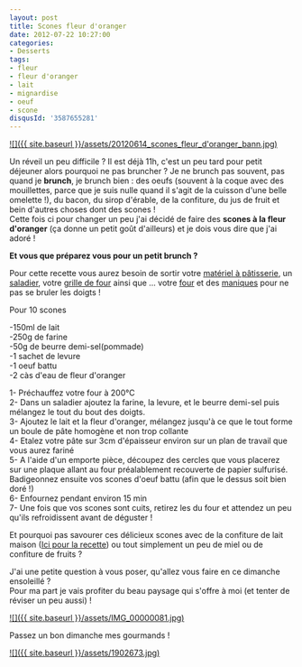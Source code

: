 ```yaml
---
layout: post
title: Scones fleur d'oranger
date: 2012-07-22 10:27:00
categories: 
- Desserts
tags: 
- fleur
- fleur d'oranger
- lait
- mignardise
- oeuf
- scone
disqusId: '3587655281'
---
```


[![]({{ site.baseurl }}/assets/20120614_scones_fleur_d'oranger_bann.jpg)](http://2.bp.blogspot.com/-wwFyRH9fwLI/UCbi-8iHkbI/AAAAAAAADC8/MOf5VLn7stM/s1600/20120614_scones_fleur_d'oranger_bann.jpg)

Un réveil un peu difficile ? Il est déjà 11h, c'est un peu tard pour petit déjeuner alors pourquoi ne pas bruncher ? Je ne brunch pas souvent, pas quand je **brunch**, je brunch bien : des oeufs (souvent à la coque avec des mouillettes, parce que je suis nulle quand il s'agit de la cuisson d'une belle omelette !), du bacon, du sirop d'érable, de la confiture, du jus de fruit et bein d'autres choses dont des scones !  
Cette fois ci pour changer un peu j'ai décidé de faire des **scones à la fleur d'oranger** (ça donne un petit goût d'ailleurs) et je dois vous dire que j'ai adoré !

**Et vous que préparez vous pour un petit brunch ?**

Pour cette recette vous aurez besoin de sortir votre [matériel à pâtisserie](http://www.rueducommerce.fr/m/pl/malid:12468605), un [saladier](http://www.rueducommerce.fr/m/pl/malid:4769897), votre [grille de four](http://www.rueducommerce.fr/m/pl/malid:15123340) ainsi que ... votre [four](http://www.rueducommerce.fr/m/pl/malid:9404136) et des [maniques](http://www.rueducommerce.fr/m/pl/malid:4769931) pour ne pas se bruler les doigts !



Pour 10 scones

-150ml de lait  
-250g de farine  
-50g de beurre demi-sel(pommade)  
-1 sachet de levure  
-1 oeuf battu  
-2 càs d'eau de fleur d'oranger

1- Préchauffez votre four à 200°C  
2- Dans un saladier ajoutez la farine, la levure, et le beurre demi-sel puis mélangez le tout du bout des doigts.  
3- Ajoutez le lait et la fleur d'oranger, mélangez jusqu'à ce que le tout forme un boule de pâte homogène et non trop collante  
4- Etalez votre pâte sur 3cm d'épaisseur environ sur un plan de travail que vous aurez fariné  
5- A l'aide d'un emporte pièce, découpez des cercles que vous placerez sur une plaque allant au four préalablement recouverte de papier sulfurisé. Badigeonnez ensuite vos scones d'oeuf battu (afin que le dessus soit bien doré !)  
6- Enfournez pendant environ 15 min  
7- Une fois que vos scones sont cuits, retirez les du four et attendez un peu qu'ils refroidissent avant de déguster !



Et pourquoi pas savourer ces délicieux scones avec de la confiture de lait maison ([Ici pour la recette](http://crokmou.blogspot.fr/2012/07/dulce-de-leche-confiture-de-lait.html)) ou tout simplement un peu de miel ou de confiture de fruits ?

J'ai une petite question à vous poser, qu'allez vous faire en ce dimanche ensoleillé ?  
Pour ma part je vais profiter du beau paysage qui s'offre à moi (et tenter de réviser un peu aussi) !

[![]({{ site.baseurl }}/assets/IMG_00000081.jpg)](http://3.bp.blogspot.com/-Vxvkb88tqSM/UAvFv9CkN3I/AAAAAAAACwQ/0h-kQk4gzqc/s1600/IMG_00000081.jpg)

Passez un bon dimanche mes gourmands !

[![]({{ site.baseurl }}/assets/1902673.jpg)](http://3.bp.blogspot.com/-nY3rGFTCSH4/UAvG9OJl1_I/AAAAAAAACwg/37YVpOhgEKQ/s1600/1902673.jpg)